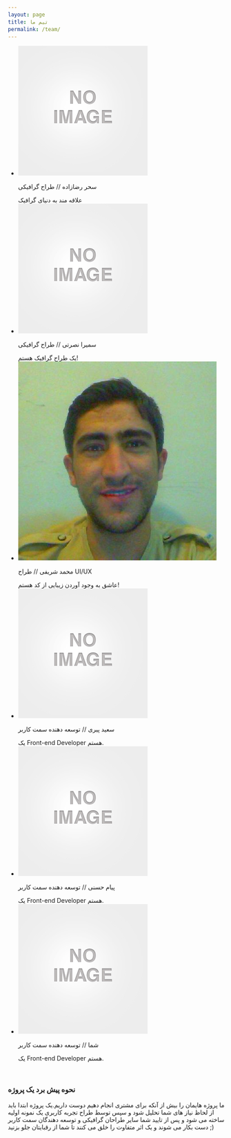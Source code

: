 ```yaml
---
layout: page
title: تیم ما
permalink: /team/
---
```

 <ul class="member-list">

<li class="col col-3">
    <img class="team" src="/assets/img/noimg.jpg" alt="esm">
    <p class="profile"> سحر رضازاده // طراح گرافیکی</p>
     <span class="post-meta">علاقه مند به دنیای گرافیک</span>
</li>


<li class="col col-3">
    <img class="team" src="/assets/img/noimg.jpg" alt="esm">
    <p class="profile"> سمیرا نصرتی  // طراح گرافیکی</p>
     <span class="post-meta">یک طراح گرافیک هستم!</span>
</li>

<li class="col col-3">
    <img class="team" src="/assets/img/mmdsharifi.jpg" alt="عکس محمد شریفی">
    <p class="profile"> محمد شریفی // طراح UI/UX</p>
     <span class="post-meta">عاشق به وجود آوردن زیبایی از کد هستم!</span>
</li>

<li class="col col-3">
    <img class="team" src="/assets/img/noimg.jpg" alt="esm">
    <p class="profile"> سعید پیری // توسعه دهنده سمت کاربر</p>
     <span class="post-meta">یک Front-end Developer هستم.</span>
</li>

<li class="col col-3">
    <img class="team" src="/assets/img/noimg.jpg" alt="esm">
    <p class="profile"> پیام حسنی // توسعه دهنده سمت کاربر</p>
     <span class="post-meta">یک Front-end Developer هستم.</span>
</li>
<li class="col col-3">
    <img class="team" src="/assets/img/noimg.jpg" alt="esm">
    <p class="profile"> شما // توسعه دهنده سمت کاربر</p>
     <span class="post-meta">یک Front-end Developer هستم.</span>
</li>
</div>

</ul>
<br>
<h3>نحوه پیش برد یک پروژه</h3>
<p>
    ما پروژه هایمان را بیش از آنکه برای مشتری انجام دهیم دوست داریم.یک پروژه ابتدا باید از لحاظ نیاز های شما تحلیل شود و سپس توسط طراح تجربه کاربری یک نمونه اولیه ساخته می شود و پس از تایید شما سایر طراحان گرافیکی و توسعه دهندگان سمت کاربر دست بکار می شوند و یک اثر متفاوت را خلق می کنند تا شما از رقبایتان جلو بزنید ;)
</p>
<br>